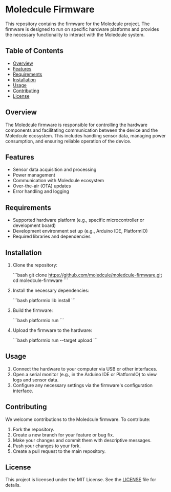 
# Moledcule Firmware

This repository contains the firmware for the Moledcule project. The firmware is designed to run on specific hardware platforms and provides the necessary functionality to interact with the Moledcule system.

## Table of Contents

- [Overview](#overview)
- [Features](#features)
- [Requirements](#requirements)
- [Installation](#installation)
- [Usage](#usage)
- [Contributing](#contributing)
- [License](#license)

## Overview

The Moledcule firmware is responsible for controlling the hardware components and facilitating communication between the device and the Moledcule ecosystem. This includes handling sensor data, managing power consumption, and ensuring reliable operation of the device.

## Features

- Sensor data acquisition and processing
- Power management
- Communication with Moledcule ecosystem
- Over-the-air (OTA) updates
- Error handling and logging

## Requirements

- Supported hardware platform (e.g., specific microcontroller or development board)
- Development environment set up (e.g., Arduino IDE, PlatformIO)
- Required libraries and dependencies

## Installation

1. Clone the repository:

   \`\`\`bash
   git clone https://github.com/moledcule/moledcule-firmware.git
   cd moledcule-firmware
   \`\`\`

2. Install the necessary dependencies:

   \`\`\`bash
   platformio lib install
   \`\`\`

3. Build the firmware:

   \`\`\`bash
   platformio run
   \`\`\`

4. Upload the firmware to the hardware:

   \`\`\`bash
   platformio run --target upload
   \`\`\`

## Usage

1. Connect the hardware to your computer via USB or other interfaces.
2. Open a serial monitor (e.g., in the Arduino IDE or PlatformIO) to view logs and sensor data.
3. Configure any necessary settings via the firmware's configuration interface.

## Contributing

We welcome contributions to the Moledcule firmware. To contribute:

1. Fork the repository.
2. Create a new branch for your feature or bug fix.
3. Make your changes and commit them with descriptive messages.
4. Push your changes to your fork.
5. Create a pull request to the main repository.

## License

This project is licensed under the MIT License. See the [LICENSE](LICENSE) file for details.
